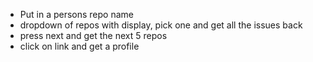 + Put in a persons repo name
+ dropdown of repos with display, pick one and get all the issues back
+ press next and get the next 5 repos
+ click on link and get a profile